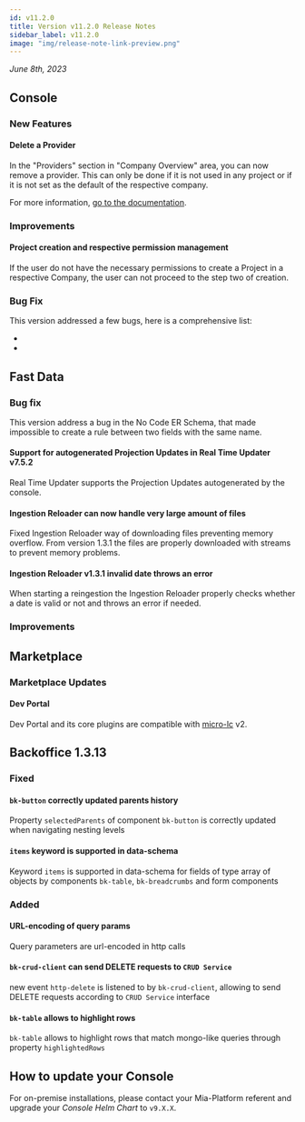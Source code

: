 ```yaml
---
id: v11.2.0
title: Version v11.2.0 Release Notes
sidebar_label: v11.2.0
image: "img/release-note-link-preview.png"
---
```


_June 8th, 2023_

## Console

### New Features

#### Delete a Provider

In the "Providers" section in "Company Overview" area, you can now remove a provider. 
This can only be done if it is not used in any project or if it is not set as the default of the respective company.

For more information, [go to the documentation](/development_suite/set-up-infrastructure/providers-management.md).

### Improvements

#### Project creation and respective permission management 

If the user do not have the necessary permissions to create a Project in a respective Company, the user can not proceed to the step two of creation.

### Bug Fix

This version addressed a few bugs, here is a comprehensive list:

* 
* 

## Fast Data

### Bug fix

This version address a bug in the No Code ER Schema, that made impossible to create a rule between two fields with the same name.

#### Support for autogenerated Projection Updates in Real Time Updater v7.5.2
Real Time Updater supports the Projection Updates autogenerated by the console.

#### Ingestion Reloader can now handle very large amount of files
Fixed Ingestion Reloader way of downloading files preventing memory overflow. From version 1.3.1 the files are properly downloaded with streams to prevent memory problems.

#### Ingestion Reloader v1.3.1 invalid date throws an error
When starting a reingestion the Ingestion Reloader properly checks whether a date is valid or not and throws an error if needed.

### Improvements

## Marketplace

### Marketplace Updates

#### Dev Portal

Dev Portal and its core plugins are compatible with [micro-lc](https://micro-lc.io/docs) v2.

## Backoffice 1.3.13

### Fixed

#### `bk-button` correctly updated parents history
Property `selectedParents` of component `bk-button` is correctly updated when navigating nesting levels

#### `items` keyword is supported in data-schema
Keyword `items` is supported in data-schema for fields of type array of objects by components `bk-table`, `bk-breadcrumbs` and form components

### Added

#### URL-encoding of query params
Query parameters are url-encoded in http calls

#### `bk-crud-client` can send DELETE requests to `CRUD Service`
new event `http-delete` is listened to by `bk-crud-client`, allowing to send DELETE requests according to `CRUD Service` interface

#### `bk-table` allows to highlight rows
`bk-table` allows to highlight rows that match mongo-like queries through property `highlightedRows`

## How to update your Console

For on-premise installations, please contact your Mia-Platform referent and upgrade your _Console Helm Chart_ to `v9.X.X`.
